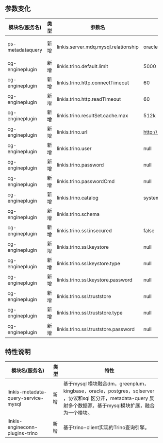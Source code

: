 ## 参数变化

| 模块名(服务名)| 类型  |     参数名                                                | 默认值             | 描述                                                    |
| ----------- | ----- | -------------------------------------------------------- | ---------------- | ------------------------------------------------------- |
|ps-metadataquery | 新增 |   linkis.server.mdq.mysql.relationship    | oracle,kingbase,postgresql,sqlserver,db2,greenplum,dm,mysql | 在mysql元数据服务兼容oracle,kingbase,postgresql,sqlserver,db2,greenplum,dm,驱动外部引入 |
|cg-engineplugin | 新增  |   linkis.trino.default.limit    | 5000 | Trino查询的结果集返回条数限制 |
|cg-engineplugin | 新增  |   linkis.trino.http.connectTimeout    | 60 | 连接Trino服务器的超时时间 |
|cg-engineplugin | 新增  |   linkis.trino.http.readTimeout    | 60 | 等待Trino服务器返回数据的超时时间 |
|cg-engineplugin | 新增  |   linkis.trino.resultSet.cache.max    | 512k | Trino结果集缓冲区大小 |
|cg-engineplugin | 新增  |   linkis.trino.url    | http://127.0.0.1:8080 | Trino服务器URL |
|cg-engineplugin | 新增  |   linkis.trino.user    | null | 用于连接Trino查询服务的用户名 |
|cg-engineplugin | 新增  |   linkis.trino.password    | null | 用于连接Trino查询服务的密码 |
|cg-engineplugin | 新增  |   linkis.trino.passwordCmd    | null | 用于连接Trino查询服务的密码回调命令 |
|cg-engineplugin | 新增  |   linkis.trino.catalog    | system | 连接Trino查询时使用的catalog |
|cg-engineplugin | 新增  |   linkis.trino.schema    |  | 连接Trino查询服务的默认schema |
|cg-engineplugin | 新增  |   linkis.trino.ssl.insecured    | false | 是否忽略服务器的SSL证书 |
|cg-engineplugin | 新增  |   linkis.trino.ssl.keystore    | null | keystore路径 |
|cg-engineplugin | 新增  |   linkis.trino.ssl.keystore.type    | null | keystore类型 |
|cg-engineplugin | 新增  |   linkis.trino.ssl.keystore.password    | null | keystore密码 |
|cg-engineplugin | 新增  |   linkis.trino.ssl.truststore    | null | truststore路径 |
|cg-engineplugin | 新增  |   linkis.trino.ssl.truststore.type    | null | truststore类型 |
|cg-engineplugin | 新增  |   linkis.trino.ssl.truststore.password    | null | truststore密码 |

## 特性说明

| 模块名(服务名)| 类型   | 特性                                                    |
| ----------- | ---------------- | ------------------------------------------------------- |
|linkis-metadata-query-service-mysql | 新增  |  基于mysql 模块融合dm，greenplum，kingbase，oracle，postgres，sqlserver ，协议和sql 区分开，metadata-query 反射多个数据源，基于mysql模块扩展，融合为一个模块。|
|linkis-engineconn-plugins-trino | 新增  |  基于trino-client实现的Trino查询引擎。|
